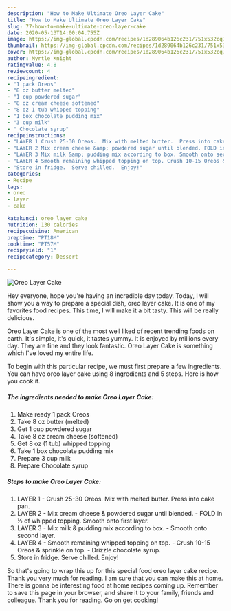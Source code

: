 ```yaml
---
description: "How to Make Ultimate Oreo Layer Cake"
title: "How to Make Ultimate Oreo Layer Cake"
slug: 77-how-to-make-ultimate-oreo-layer-cake
date: 2020-05-13T14:00:04.755Z
image: https://img-global.cpcdn.com/recipes/1d289064b126c231/751x532cq70/oreo-layer-cake-recipe-main-photo.jpg
thumbnail: https://img-global.cpcdn.com/recipes/1d289064b126c231/751x532cq70/oreo-layer-cake-recipe-main-photo.jpg
cover: https://img-global.cpcdn.com/recipes/1d289064b126c231/751x532cq70/oreo-layer-cake-recipe-main-photo.jpg
author: Myrtle Knight
ratingvalue: 4.8
reviewcount: 4
recipeingredient:
- "1 pack Oreos"
- "8 oz butter melted"
- "1 cup powdered sugar"
- "8 oz cream cheese softened"
- "8 oz 1 tub whipped topping"
- "1 box chocolate pudding mix"
- "3 cup milk"
- " Chocolate syrup"
recipeinstructions:
- "LAYER 1 Crush 25-30 Oreos.  Mix with melted butter.  Press into cake pan."
- "LAYER 2 Mix cream cheese &amp; powdered sugar until blended. FOLD in ½ of whipped topping.  Smooth onto first layer."
- "LAYER 3 Mix milk &amp; pudding mix according to box. Smooth onto second layer."
- "LAYER 4 Smooth remaining whipped topping on top. Crush 10-15 Oreos &amp; sprinkle on top. Drizzle chocolate syrup."
- "Store in fridge.  Serve chilled.  Enjoy!"
categories:
- Recipe
tags:
- oreo
- layer
- cake

katakunci: oreo layer cake 
nutrition: 130 calories
recipecuisine: American
preptime: "PT18M"
cooktime: "PT57M"
recipeyield: "1"
recipecategory: Dessert

---
```



![Oreo Layer Cake](https://img-global.cpcdn.com/recipes/1d289064b126c231/751x532cq70/oreo-layer-cake-recipe-main-photo.jpg)

Hey everyone, hope you're having an incredible day today. Today, I will show you a way to prepare a special dish, oreo layer cake. It is one of my favorites food recipes. This time, I will make it a bit tasty. This will be really delicious.



Oreo Layer Cake is one of the most well liked of recent trending foods on earth. It's simple, it's quick, it tastes yummy. It is enjoyed by millions every day. They are fine and they look fantastic. Oreo Layer Cake is something which I've loved my entire life.


To begin with this particular recipe, we must first prepare a few ingredients. You can have oreo layer cake using 8 ingredients and 5 steps. Here is how you cook it.

<!--inarticleads1-->

##### The ingredients needed to make Oreo Layer Cake:

1. Make ready 1 pack Oreos
1. Take 8 oz butter (melted)
1. Get 1 cup powdered sugar
1. Take 8 oz cream cheese (softened)
1. Get 8 oz (1 tub) whipped topping
1. Take 1 box chocolate pudding mix
1. Prepare 3 cup milk
1. Prepare  Chocolate syrup




<!--inarticleads2-->

##### Steps to make Oreo Layer Cake:

1. LAYER 1 - Crush 25-30 Oreos.  Mix with melted butter.  Press into cake pan.
1. LAYER 2 - Mix cream cheese &amp; powdered sugar until blended. - FOLD in ½ of whipped topping.  Smooth onto first layer.
1. LAYER 3 - Mix milk &amp; pudding mix according to box. - Smooth onto second layer.
1. LAYER 4 - Smooth remaining whipped topping on top. - Crush 10-15 Oreos &amp; sprinkle on top. - Drizzle chocolate syrup.
1. Store in fridge.  Serve chilled.  Enjoy!




So that's going to wrap this up for this special food oreo layer cake recipe. Thank you very much for reading. I am sure that you can make this at home. There is gonna be interesting food at home recipes coming up. Remember to save this page in your browser, and share it to your family, friends and colleague. Thank you for reading. Go on get cooking!
